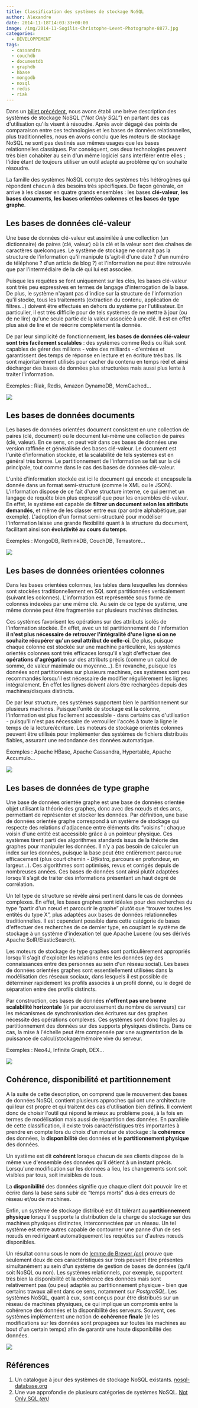 ```yaml
---
title: Classification des systèmes de stockage NoSQL
author: Alexandre
date: 2014-11-18T14:03:33+00:00
image: /img/2014-11-Sogilis-Christophe-Levet-Photographe-8877.jpg
categories:
  - DÉVELOPPEMENT
tags:
  - cassandra
  - couchdb
  - documentdb
  - graphdb
  - hbase
  - mongodb
  - nosql
  - redis
  - riak
---
```


Dans un [billet précédent](https://blog.sogilis.com/posts/2014-04-01-mouvement-nosql/), nous avons établi une brève description des systèmes de stockage NoSQL (“_Not Only SQL_”) en partant des cas d'utilisation qu'ils visent à résoudre. Après avoir dégagé des points de comparaison entre ces technologies et les bases de données relationnelles, plus traditionnelles, nous en avons conclu que les moteurs de stockage NoSQL ne sont pas destinés aux mêmes usages que les bases relationnelles classiques. Par conséquent, ces deux technologies peuvent très bien cohabiter au sein d'un même logiciel sans interférer entre elles ; l'idée étant de toujours utiliser un outil adapté au problème qu'on souhaite résoudre.

La famille des systèmes NoSQL compte des systèmes très hétérogènes qui répondent chacun à des besoins très spécifiques. De façon générale, on arrive à les classer en quatre grands ensembles : les bases **clé-valeur**, **les bases documents**, **les bases orientées colonnes** et **les bases de type graphe**.

## Les bases de données clé-valeur

Une base de données clé-valeur est assimilée à une collection (un dictionnaire) de paires (clé, valeur) où la clé et la valeur sont des chaînes de caractères quelconques. Le système de stockage ne connait pas la structure de l'information qu'il manipule (s'agit-il d'une date ? d'un numéro de téléphone ? d'un article de blog ?) et l'information ne peut être retrouvée que par l'intermédiaire de la clé qui lui est associée.

Puisque les requêtes se font uniquement sur les clés, les bases clé-valeur sont très peu expressives en termes de langage d'interrogation de la base. De plus, le système n'ayant pas d'indice sur la structure de l'information qu'il stocke, tous les traitements (extraction du contenu, application de filtres…) doivent être effectués en dehors du système par l'utilisateur. En particulier, il est très difficile pour de tels systèmes de ne mettre à jour (ou de ne lire) qu'une seule partie de la valeur associée à une clé. Il est en effet plus aisé de lire et de réécrire complètement la donnée.

De par leur simplicité de fonctionnement, **les bases de données clé-valeur sont très facilement scalables** : des systèmes comme Redis ou Riak sont capables de gérer des millions - voire des milliards - d'entrées et garantissent des temps de réponse en lecture et en écriture très bas. Ils sont majoritairement utilisés pour cacher du contenu en temps réel et ainsi décharger des bases de données plus structurées mais aussi plus lente à traiter l'information.

Exemples : Riak, Redis, Amazon DynamoDB, MemCached…

![](/img/2014-11-tumblr_inline_ncppxsqeBr1sc5im4.png)

## Les bases de données documents

Les bases de données orientées document consistent en une collection de paires (clé, document) où le document lui-même une collection de paires (clé, valeur). En ce sens, on peut voir dans ces bases de données une version raffinée et généralisée des bases clé-valeur. Le document est l'unité d'information stockée, et la scalabilité de tels systèmes est en général très bonne. Le partitionnement de l'information se fait sur la clé principale, tout comme dans le cas des bases de données clé-valeur.

L'unité d'information stockée est ici le document qui encode et encapsule la donnée dans un format semi-structuré (comme le XML ou le JSON). L'information dispose de ce fait d'une structure interne, ce qui permet un langage de requête bien plus expressif que pour les ensembles clé-valeur. En effet, le système est capable de **filtrer un document selon les attributs demandés**, et même de les classer entre eux (par ordre alphabétique, par exemple). L'adoption d'un format semi-structuré pour modéliser l'information laisse une grande flexibilité quant à la structure du document, facilitant ainsi son **évolutivité au cours du temps**.

Exemples : MongoDB, RethinkDB, CouchDB, Terrastore…

![](/img/2014-11-tumblr_inline_ncppyebVo51sc5im4.png)

## Les bases de données orientées colonnes

Dans les bases orientées colonnes, les tables dans lesquelles les données sont stockées traditionnellement en SQL sont partitionnées verticalement (suivant les colonnes). L'information est représentée sous forme de colonnes indexées par une même clé. Au sein de ce type de système, une même donnée peut être fragmentée sur plusieurs machines distinctes.

Ces systèmes favorisent les opérations sur des attributs isolés de l'information stockée. En effet, avec un tel partitionnement de l'information **il n'est plus nécessaire de retrouver l'intégralité d'une ligne si on ne souhaite récupérer qu'un seul attribut de celle-ci**. De plus, puisque chaque colonne est stockée sur une machine particulière, les systèmes orientés colonnes sont très efficaces lorsqu'il s'agit d'effectuer des **opérations d'agrégation** sur des attributs précis (comme un calcul de somme, de valeur maximale ou moyenne…). En revanche, puisque les données sont partitionnées sur plusieurs machines, ces systèmes sont peu recommandés lorsqu'il est nécessaire de modifier régulièrement les lignes intégralement. En effet les lignes doivent alors être rechargées depuis des machines/disques distincts.

De par leur structure, ces systèmes supportent bien le partitionnement sur plusieurs machines. Puisque l'unité de stockage est la colonne, l'information est plus facilement accessible - dans certains cas d'utilisation - puisqu'il n'est pas nécessaire de verrouiller l'accès à toute la ligne le temps de la lecture/écriture. Les moteurs de stockage orientés colonnes peuvent être utilisés pour implémenter des systèmes de fichiers distribués fiables, assurant une redondance des données automatique.

Exemples : Apache HBase, Apache Cassandra, Hypertable, Apache Accumulo…

![](/img/2014-11-tumblr_inline_ncppyr3M7h1sc5im4.png)

## Les bases de données de type graphe

Une base de données orientée graphe est une base de données orientée objet utilisant la théorie des graphes, donc avec des nœuds et des arcs, permettant de représenter et stocker les données. Par définition, une base de données orientée graphe correspond à un système de stockage qui respecte des relations d'adjacence entre éléments dits “voisins” : chaque voisin d'une entité est accessible grâce à un pointeur physique. Ces systèmes tirent parti des algorithmes standards issus de la théorie des graphes pour manipuler les données. Il n’y a pas besoin de calculer un index sur les données, puisque la base peut être entièrement parcourue efficacement (plus court chemin - _Dijkstra_, parcours en profondeur, en largeur…). Ces algorithmes sont optimisés, revus et corrigés depuis de nombreuses années. Ces bases de données sont ainsi plutôt adaptées lorsqu’il s’agit de traiter des informations présentant un haut degré de corrélation.

Un tel type de structure se révèle ainsi pertinent dans le cas de données complexes. En effet, les bases graphes sont idéales pour des recherches du type “partir d'un nœud et parcourir le graphe” plutôt que “trouver toutes les entités du type X”, plus adaptées aux bases de données relationnelles traditionnelles. Il est cependant possible dans cette catégorie de bases d'effectuer des recherches de ce dernier type, en couplant le système de stockage à un système d'indexation tel que Apache Lucene (ou ses dérivés Apache SolR/ElasticSearch).

Les moteurs de stockage de type graphes sont particulièrement appropriés lorsqu'il s'agit d'exploiter les relations entre les données (_eg_ des connaissances entre des personnes au sein d'un réseau social). Les bases de données orientées graphes sont essentiellement utilisées dans la modélisation des réseaux sociaux, dans lesquels il est possible de déterminer rapidement les profils associés à un profil donné, ou le degré de séparation entre des profils distincts.

Par construction, ces bases de données **n'offrent pas une bonne scalabilité horizontale** (_ie_ par accroissement du nombre de serveurs) car les mécanismes de synchronisation des écritures sur des graphes nécessite des opérations complexes. Ces systèmes sont donc fragiles au partitionnement des données sur des supports physiques distincts. Dans ce cas, la mise à l'échelle peut être compensée par une augmentation de la puissance de calcul/stockage/mémoire vive du serveur.

Exemples : Neo4J, Infinite Graph, DEX…

![](/img/2014-11-tumblr_inline_ncppz4EuZo1sc5im4.png)

## Cohérence, disponibilité et partitionnement

A la suite de cette description, on comprend que le mouvement des bases de données NoSQL contient plusieurs approches qui ont une architecture qui leur est propre et qui traitent des cas d’utilisation bien définis. Il convient donc de choisir l'outil qui répond le mieux au problème posé, à la fois en termes de modélisation mais aussi de répartition des données. En parallèle de cette classification, il existe trois caractéristiques très importantes à prendre en compte lors du choix d'un moteur de stockage : la **cohérence** des données, la **disponibilité** des données et le **partitionnement physique** des données.

Un système est dit **cohérent** lorsque chacun de ses clients dispose de la même vue d'ensemble des données qu'il détient à un instant précis. Lorsqu'une modification sur les données a lieu, les changements sont soit visibles par tous, soit invisibles de tous.

La **disponibilité** des données signifie que chaque client doit pouvoir lire et écrire dans la base sans subir de “temps morts” dus à des erreurs de réseau et/ou de machines.

Enfin, un système de stockage distribué est dit tolérant au **partitionnement physique** lorsqu'il supporte la distribution de la charge de stockage sur des machines physiques distinctes, interconnectées par un réseau. Un tel système est entre autres capable de contourner une panne d'un de ses nœuds en redirigeant automatiquement les requêtes sur d'autres nœuds disponibles.

Un résultat connu sous le nom de [lemme de Brewer _(en)_](http://en.wikipedia.org/wiki/CAP_theorem) prouve que seulement deux de ces caractéristiques sur trois peuvent être présentes simultanément au sein d'un système de gestion de bases de données (qu'il soit NoSQL ou non). Les systèmes relationnels, par exemple, supportent très bien la disponibilité et la cohérence des données mais sont relativement pas (ou peu) adaptés au partitionnement physique - bien que certains travaux aillent dans ce sens, notamment sur _PostgreSQL_. Les systèmes NoSQL, quant à eux, sont conçus pour être distribués sur un réseau de machines physiques, ce qui implique un compromis entre la cohérence des données et la disponibilité des serveurs. Souvent, ces systèmes implémentent une notion de **cohérence finale** (_ie_ les modifications sur les données sont propagées sur toutes les machines au bout d'un certain temps) afin de garantir une haute disponibilité des données.

![](/img/2014-11-tumblr_inline_ncpr1fhc5T1sc5im4.png)

## Références

1. Un catalogue à jour des systèmes de stockage NoSQL existants.
   [nosql-database.org](http://nosql-database.org/)
2. Une vue approfondie de plusieurs catégories de systèmes NoSQL.
   [Not Only SQL _(en)_](https://en.wikipedia.org/wiki/NoSQL)
